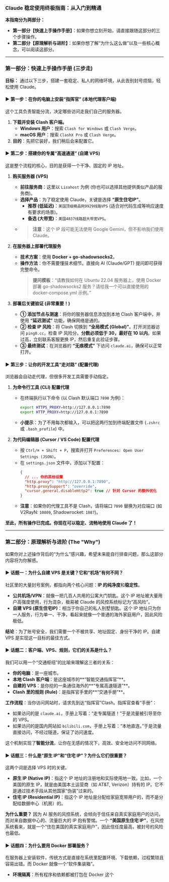### **Claude 稳定使用终极指南：从入门到精通**

**本指南分为两部分：**
*   **第一部分【快速上手操作手册】**：如果你想立刻开始，请直接跟随这部分的三个步骤操作。
*   **第二部分【原理解析与进阶】**：如果你想了解“为什么这么做”以及一些核心概念，可以阅读这部分。

---

### **第一部分：快速上手操作手册 (三步走)**

**目标：** 通过以下三步，搭建一套稳定、私人的网络环境，从此告别封号烦恼，轻松使用 Claude。

#### **▶︎ 第一步：在你的电脑上安装“指挥官” (本地代理客户端)**

这个工具负责智能分流，决定哪些访问走我们自己的服务器。

1.  **下载并安装 Clash 客户端。**
    *   **Windows 用户**：搜索 `Clash for Windows` 或 `Clash Verge`。
    *   **macOS 用户**：搜索 `ClashX Pro` 或 `Clash Verge`。
2.  **目的**：先把它装好，我们稍后会来配置它。

#### **▶︎ 第二步：搭建你的专属“高速通道” (自建 VPS)**

这是整个流程的核心，目的是获得一个干净、固定的 IP 地址。

1.  **购买服务器 (VPS)**
    *   **前往服务商**：这里以 `Lisahost` 为例 (你也可以选择其他提供类似产品的服务商)。
    *   **选择产品**：为了稳定使用 Claude，关键是选择 **“原生住宅IP”**。
        *   **推荐 (低延迟)**：`美国顶级精品网9929线路VPS` (适合对代码生成等响应速度有要求的场景)。
        *   **备选 (大带宽)**：`美国4837线路超大带宽VPS`。
    *   > **注意**：这个 IP 段可能无法使用 Google Gemini，但不影响我们使用 Claude。

2.  **在服务器上部署代理服务**
    *   **技术方案**：使用 **Docker + go-shadowsocks2**。
    *   **操作方法**：你不需要懂技术细节。直接向 AI (Claude/GPT) 提问即可获得完整命令。
        > **提问模板**：“请教我如何在 Ubuntu 22.04 服务器上，使用 Docker 部署 go-shadowsocks2 服务？请给我一个可以直接使用的 docker-compose.yml 示例。”

3.  **部署后关键验证 (非常重要！)**
    *   **① 添加节点与测速**：将你的服务器信息添加到本地 Clash 客户端中，并使用 **“延迟测试”** 功能，确保网络是通的。
    *   **② 检查 IP 风险**：将 Clash 切换到 **“全局模式 (Global)”**。打开浏览器访问 `ping0.cc`，检查 IP 风险分。**分数必须低于 30，最好在 10 以内**。如果过高，立刻联系客服更换 IP，然后重复此验证步骤。
    *   **③ 最终测试**：在浏览器的 **“无痕模式”** 下访问 `claude.ai`，确保可以正常打开。

#### **▶︎ 第三步：让你的开发工具“走对路” (配置代理)**

浏览器会自动走代理，但很多开发工具需要手动指定。

1.  **为命令行工具 (CLI) 配置代理**
    *   在终端执行以下命令 (以 Clash 默认端口 `7890` 为例)：
        ```bash
        export HTTPS_PROXY=http://127.0.0.1:7890
        export HTTP_PROXY=http://127.0.0.1:7890
        ```
    *   **小提示**：为了不用每次都输入，可以把这两行加到终端配置文件 (`.zshrc` 或 `.bash_profile`) 中。

2.  **为代码编辑器 (Cursor / VS Code) 配置代理**
    *   按 `Ctrl/⌘ + Shift + P`，搜索并打开 `Preferences: Open User Settings (JSON)`。
    *   在 `settings.json` 文件中，添加以下配置：
        ```json
        {
          // ... 你的其他设置
          "http.proxy": "http://127.0.0.1:7890",
          "http.proxySupport": "override",
          "cursor.general.disableHttp2": true // 针对 Cursor 的额外优化
        }
        ```
    *   **注意**：如果你的代理工具不是 Clash，请将端口 `7890` 替换为对应端口 (如 V2RayN: `10809`, Shadowrocket: `1087`)。

**至此，所有操作已完成。你现在可以稳定、流畅地使用 Claude 了！**

---

### **第二部分：原理解析与进阶 (The "Why")**

如果你对上述操作背后的“为什么”感兴趣，希望未来能自行排查问题，那么这部分内容将为你解惑。

#### **▶︎ 话题一：为什么自建 VPS 是关键？它和“机场”有何不同？**

社区里的大量封号案例，都指向两个核心问题：**IP 的纯净度**和**稳定性**。

*   **公共机场/VPN**：就像一把几百人共用的公寓大门钥匙。这个 IP 地址被大量用户高强度使用，行为混杂，极易被 Claude 的风控系统标记为“高风险”。
*   **自建 VPS (原生住宅IP)**：相当于你自己的私人别墅钥匙。这个 IP 地址只为你一人服务，行为单一、干净，看起来就像一个普通的海外家庭用户，因此风险极低。

**结论**：为了账号安全，我们需要一个不被共享、地址固定、身份干净的 IP。自建 VPS 是实现这一目标的最佳方式。

#### **▶︎ 话题二：客户端、VPS、规则，它们的关系是什么？**

我们可以用一个“交通枢纽”的比喻来理解这三者的关系：

*   **你的电脑**：是一座城市。
*   **本地 Clash 客户端**：是这座城市的**“智能交通指挥官”**。
*   **自建的 VPS**：是你挖的一条通往海外的**“专属高速隧道”**。
*   **Clash 里的规则 (Rule)**：是指挥官手里的**“交通手册”**。

**工作流程**：当你访问网站时，请求先到达“指挥官”Clash。指挥官查看“手册”：
*   如果访问的是 `claude.ai`，手册上写着：“走专属隧道！”于是流量被引导至你的 VPS。
*   如果访问的是国内网站如 `bilibili.com`，手册上写着：“本地直连。”于是流量直接访问，不经过隧道，保证了访问速度。

这个机制实现了**智能分流**，让你在无感的情况下，高效、安全地访问不同网络。

#### **▶︎ 话题三：什么是“原生 IP”和“住宅 IP”？为什么它们很重要？**

这两个词是选择 VPS 时的关键。

*   **原生 IP (Native IP)**：指这个 IP 地址的注册地和实际使用地一致。比如，一个美国的原生 IP，就是由美国本土运营商（如 AT&T, Verizon）持有的 IP。它不是通过技术手段从其他国家“伪装”过来的。
*   **住宅 IP (Residential IP)**：指这个 IP 地址是分配给家庭宽带用户的，而不是分配给数据中心（机房）的。

**为什么重要？** 因为 AI 服务的风控系统，会倾向于信任来自真实家庭用户的访问，而对来自数据中心的、流量巨大的 IP 抱有警惕。一个 **“美国原生住宅 IP”**，在风控系统看来，就是一个“住在美国的真实家庭用户”，因此信任度最高，被封号的风险也最低。

#### **▶︎ 话题四：为什么要用 Docker 部署服务？**

在服务器上安装软件，传统方式是直接在系统里配置环境、下载依赖，过程繁琐且容易出错。而 Docker 就像一个“软件集装箱”。

*   **环境隔离**：所有程序和依赖都被打包在 Docker 这个